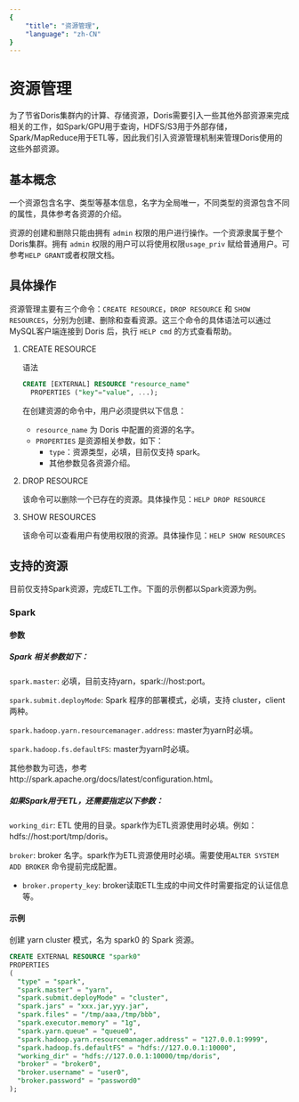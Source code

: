 ```yaml
---
{
    "title": "资源管理",
    "language": "zh-CN"
}
---
```


<!-- 
Licensed to the Apache Software Foundation (ASF) under one
or more contributor license agreements.  See the NOTICE file
distributed with this work for additional information
regarding copyright ownership.  The ASF licenses this file
to you under the Apache License, Version 2.0 (the
"License"); you may not use this file except in compliance
with the License.  You may obtain a copy of the License at

  http://www.apache.org/licenses/LICENSE-2.0

Unless required by applicable law or agreed to in writing,
software distributed under the License is distributed on an
"AS IS" BASIS, WITHOUT WARRANTIES OR CONDITIONS OF ANY
KIND, either express or implied.  See the License for the
specific language governing permissions and limitations
under the License.
-->

# 资源管理

为了节省Doris集群内的计算、存储资源，Doris需要引入一些其他外部资源来完成相关的工作，如Spark/GPU用于查询，HDFS/S3用于外部存储，Spark/MapReduce用于ETL等，因此我们引入资源管理机制来管理Doris使用的这些外部资源。



## 基本概念

一个资源包含名字、类型等基本信息，名字为全局唯一，不同类型的资源包含不同的属性，具体参考各资源的介绍。

资源的创建和删除只能由拥有 `admin` 权限的用户进行操作。一个资源隶属于整个Doris集群。拥有 `admin` 权限的用户可以将使用权限`usage_priv` 赋给普通用户。可参考`HELP GRANT`或者权限文档。



## 具体操作

资源管理主要有三个命令：`CREATE RESOURCE`，`DROP RESOURCE` 和 `SHOW RESOURCES`，分别为创建、删除和查看资源。这三个命令的具体语法可以通过MySQL客户端连接到 Doris 后，执行 `HELP cmd` 的方式查看帮助。

1. CREATE RESOURCE

   语法

   ```sql
   CREATE [EXTERNAL] RESOURCE "resource_name"                                  
     PROPERTIES ("key"="value", ...); 
   ```

   在创建资源的命令中，用户必须提供以下信息：

   * `resource_name` 为 Doris 中配置的资源的名字。
   * `PROPERTIES` 是资源相关参数，如下：
     * `type`：资源类型，必填，目前仅支持 spark。
     * 其他参数见各资源介绍。

2. DROP RESOURCE

   该命令可以删除一个已存在的资源。具体操作见：`HELP DROP RESOURCE`

3. SHOW RESOURCES

   该命令可以查看用户有使用权限的资源。具体操作见：`HELP SHOW RESOURCES`



## 支持的资源

目前仅支持Spark资源，完成ETL工作。下面的示例都以Spark资源为例。

### Spark

#### 参数

##### Spark 相关参数如下：

`spark.master`: 必填，目前支持yarn，spark://host:port。

`spark.submit.deployMode`: Spark 程序的部署模式，必填，支持 cluster，client 两种。

`spark.hadoop.yarn.resourcemanager.address`: master为yarn时必填。

`spark.hadoop.fs.defaultFS`: master为yarn时必填。

其他参数为可选，参考http://spark.apache.org/docs/latest/configuration.html。



##### 如果Spark用于ETL，还需要指定以下参数：

`working_dir`: ETL 使用的目录。spark作为ETL资源使用时必填。例如：hdfs://host:port/tmp/doris。

`broker`: broker 名字。spark作为ETL资源使用时必填。需要使用`ALTER SYSTEM ADD BROKER` 命令提前完成配置。 

  * `broker.property_key`: broker读取ETL生成的中间文件时需要指定的认证信息等。



#### 示例

创建 yarn cluster 模式，名为 spark0 的 Spark 资源。

```sql
CREATE EXTERNAL RESOURCE "spark0"
PROPERTIES
(
  "type" = "spark",
  "spark.master" = "yarn",
  "spark.submit.deployMode" = "cluster",
  "spark.jars" = "xxx.jar,yyy.jar",
  "spark.files" = "/tmp/aaa,/tmp/bbb",
  "spark.executor.memory" = "1g",
  "spark.yarn.queue" = "queue0",
  "spark.hadoop.yarn.resourcemanager.address" = "127.0.0.1:9999",
  "spark.hadoop.fs.defaultFS" = "hdfs://127.0.0.1:10000",
  "working_dir" = "hdfs://127.0.0.1:10000/tmp/doris",
  "broker" = "broker0",
  "broker.username" = "user0",
  "broker.password" = "password0"
);
```